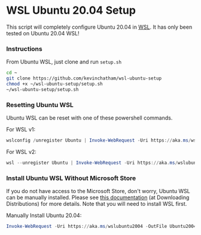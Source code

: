 # WSL Ubuntu 20.04 Setup

This script will completely configure Ubuntu 20.04 in [WSL](https://docs.microsoft.com/en-us/windows/wsl/). It has only been tested on Ubuntu 20.04 WSL!

### Instructions

From Ubuntu WSL, just clone and run `setup.sh`

```bash
cd ~
git clone https://github.com/kevinchatham/wsl-ubuntu-setup
chmod +x ~/wsl-ubuntu-setup/setup.sh
~/wsl-ubuntu-setup/setup.sh
```

### Resetting Ubuntu WSL

Ubuntu WSL can be reset with one of these powershell commands.

For WSL v1: 
```powershell
wslconfig /unregister Ubuntu | Invoke-WebRequest -Uri https://aka.ms/wslubuntu2004 -OutFile Ubuntu2004.appx -UseBasicParsing | Add-AppxPackage .\Ubuntu2004.appx
```

For WSL v2: 
```powershell
wsl --unregister Ubuntu | Invoke-WebRequest -Uri https://aka.ms/wslubuntu2004 -OutFile Ubuntu2004.appx -UseBasicParsing | Add-AppxPackage .\Ubuntu2004.appx
```

### Install Ubuntu WSL Without Microsoft Store

If you do not have access to the Microsoft Store, don't worry, Ubuntu WSL can be manually installed. Please see [this documentation](https://docs.microsoft.com/en-us/windows/wsl/install-manual) (at Downloading Distributions) for more details. Note that you will need to install WSL first.

Manually Install Ubuntu 20.04:
```powershell
Invoke-WebRequest -Uri https://aka.ms/wslubuntu2004 -OutFile Ubuntu2004.appx -UseBasicParsing | Add-AppxPackage .\Ubuntu2004.appx
```

